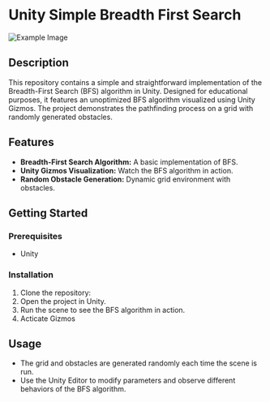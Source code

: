 # Unity Simple Breadth First Search
![Example Image](https://github.com/Silent0Wings/Unity-Simple-BFS/blob/main/ScreenShot/BFS%20(1).png)
## Description
This repository contains a simple and straightforward implementation of the Breadth-First Search (BFS) algorithm in Unity. Designed for educational purposes, it features an unoptimized BFS algorithm visualized using Unity Gizmos. The project demonstrates the pathfinding process on a grid with randomly generated obstacles.

## Features
- **Breadth-First Search Algorithm:** A basic implementation of BFS.
- **Unity Gizmos Visualization:** Watch the BFS algorithm in action.
- **Random Obstacle Generation:** Dynamic grid environment with obstacles.

## Getting Started
### Prerequisites
- Unity

### Installation
1. Clone the repository:
2. Open the project in Unity.
3. Run the scene to see the BFS algorithm in action.
4. Acticate Gizmos

## Usage
- The grid and obstacles are generated randomly each time the scene is run.
- Use the Unity Editor to modify parameters and observe different behaviors of the BFS algorithm.

